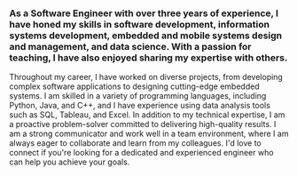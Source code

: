 ### As a Software Engineer with over three years of experience, I have honed my skills in software development, information systems development, embedded and mobile systems design and management, and data science. With a passion for teaching, I have also enjoyed sharing my expertise with others.
Throughout my career, I have worked on diverse projects, from developing complex software applications to designing cutting-edge embedded systems. I am skilled in a variety of programming languages, including Python, Java, and C++, and I have experience using data analysis tools such as SQL, Tableau, and Excel.
In addition to my technical expertise, I am a proactive problem-solver committed to delivering high-quality results. I am a strong communicator and work well in a team environment, where I am always eager to collaborate and learn from my colleagues.
I'd love to connect if you're looking for a dedicated and experienced engineer who can help you achieve your goals.

<!--
**abelnshimiye/abelnshimiye** is a ✨ _special_ ✨ repository because its `README.md` (this file) appears on your GitHub profile.

Here are some ideas to get you started:

- 🔭 I’m currently working on ...
- 🌱 I’m currently learning ...
- 👯 I’m looking to collaborate on ...
- 🤔 I’m looking for help with ...
- 💬 Ask me about ...
- 📫 How to reach me: ...
- 😄 Pronouns: ...
- ⚡ Fun fact: ...
-->
